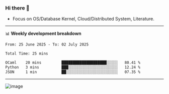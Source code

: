 ### Hi there 👋
<!-- * Daily Meditation via Leetcode/Competitive-Programming. -->
* Focus on OS/Database Kernel, Cloud/Distributed System, Literature.

-------

📊 **Weekly development breakdown**
<!--START_SECTION:waka-->

```txt
From: 25 June 2025 - To: 02 July 2025

Total Time: 25 mins

OCaml    20 mins         ████████████████████░░░░░   80.41 %
Python   3 mins          ███░░░░░░░░░░░░░░░░░░░░░░   12.24 %
JSON     1 min           ██░░░░░░░░░░░░░░░░░░░░░░░   07.35 %
```

<!--END_SECTION:waka-->

-------

<!-- [![Leetcode Stats](https://leetcard.jacoblin.cool/hzhang413?font=Fira+Mono)](https://leetcode.com/fxrc) -->
![image](./cyberpunk-ghost-in-the-shell.gif)
<!--![image](./gis-archive.png)-->
